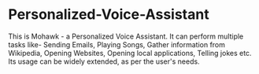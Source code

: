 # Personalized-Voice-Assistant
This is Mohawk - a Personalized Voice Assistant. It can perform multiple tasks like- Sending Emails, Playing Songs, Gather information from Wikipedia, Opening Websites, Opening local applications, Telling jokes etc. Its usage can be widely extended, as per the user's needs.
